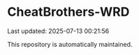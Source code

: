 # CheatBrothers-WRD

Last updated: 2025-07-13 00:21:56

This repository is automatically maintained.

